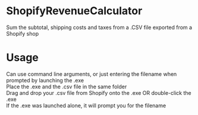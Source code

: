 # ShopifyRevenueCalculator
Sum the subtotal, shipping costs and taxes from a .CSV file exported from a Shopify shop

# Usage
Can use command line arguments, or just entering the filename when prompted by launching the .exe  
Place the .exe and the .csv file in the same folder  
Drag and drop your .csv file from Shopify onto the .exe OR double-click the .exe  
  If the .exe was launched alone, it will prompt you for the filename
